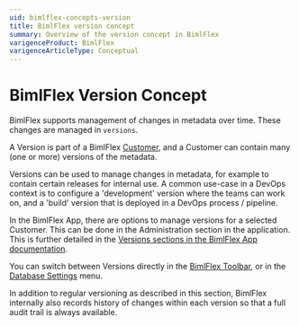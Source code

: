 ```yaml
---
uid: bimlflex-concepts-version
title: BimlFlex version concept
summary: Overview of the version concept in BimlFlex
varigenceProduct: BimlFlex
varigenceArticleType: Conceptual
---
```

# BimlFlex Version Concept

BimlFlex supports management of changes in metadata over time. These changes are managed in `versions`.

A Version is part of a BimlFlex [Customer](xref:bimlflex-concepts-customer), and a Customer can contain many (one or more) versions of the metadata.

Versions can be used to manage changes in metadata, for example to contain certain releases for internal use. A common use-case in a DevOps context is to configure a 'development' version where the teams can work on, and a 'build' version that is deployed in a DevOps process / pipeline.

In the BimlFlex App, there are options to manage versions for a selected Customer. This can be done in the Administration section in the application. This is further detailed in the [Versions sections in the BimlFlex App documentation](xref:bimlflex-application-versions).

You can switch between Versions directly in the [BimlFlex Toolbar](xref:bimlflex-tour#bimlflex-toolbar), or in the [Database Settings](xref:bimlflex-application-database-settings) menu.

In addition to regular versioning as described in this section, BimlFlex internally also records history of changes within each version so that a full audit trail is always available.
